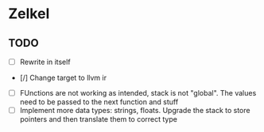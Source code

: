 # Zelkel

## TODO
- [ ] Rewrite in itself
- [/] Change target to llvm ir
- [ ] FUnctions are not working as intended, stack is not "global". The values need to be passed to the next function and stuff
- [ ] Implement more data types: strings, floats. Upgrade the stack to store pointers and then translate them to correct type